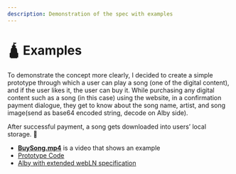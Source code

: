 ```yaml
---
description: Demonstration of the spec with examples
---
```


# 🛕 Examples

To demonstrate the concept more clearly, I decided to create a simple prototype through which a user can play a song (one of the digital content), and if the user likes it, the user can buy it. While purchasing any digital content such as a song (in this case) using the website, in a confirmation payment dialogue, they get to know about the song name, artist, and song image(send as base64 encoded string, decode on Alby side).

After successful payment, a song gets downloaded into users’ local storage. 🎉

* [**BuySong.mp4**](https://drive.google.com/file/d/1WUZybY3d-MTbcdlMRGQK\_zTJHU7PVeIV/view) is a video that shows an example
* [Prototype Code](https://github.com/pavanjoshi914/Buy-songs-with-Alby-demo-for-transaction-metadata/pull/1)
* [Alby with extended webLN specification](https://github.com/pavanjoshi914/Alby-With-extended-Webln/commit/ed6f7559de47b7a9c932e655fb45be9481856714)
